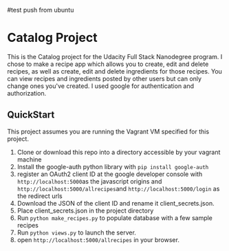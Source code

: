#test push from ubuntu
# Catalog Project
This is the Catalog project for the Udacity Full Stack Nanodegree program.
I chose to make a recipe app which allows you to create, edit and delete
recipes, as well as create, edit and delete ingredients for those recipes.  You
can view recipes and ingredients posted by other users but can only change ones
you've created.  I used google for authentication and authorization.
## QuickStart
This project assumes you are running the Vagrant VM specified for this project.
1. Clone or download this repo into a directory accessible by your vagrant machine
2. Install the google-auth python library with ```pip install google-auth``` 
3. register an OAuth2 client ID at the google developer console with
```http://localhost:5000```as the javascript origins and ```http://localhost:5000/allrecipes```and 
```http://localhost:5000/login``` as the redirect urls
4. Download the JSON of the client ID and rename it client_secrets.json. 
5. Place client_secrets.json in the project directory 
6. Run ```python make_recipes.py``` to populate database with a few sample recipes 
7. Run ```python views.py``` to launch the server.
8. open ```http://localhost:5000/allrecipes``` in your browser. 
